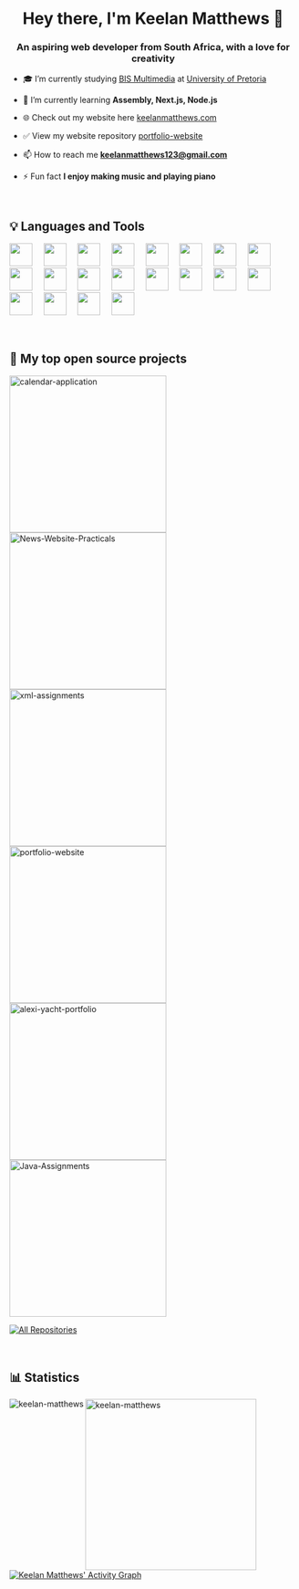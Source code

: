 <h1 align="center">Hey there, I'm Keelan Matthews 👋</h1>
<h3 align="center">An aspiring web developer from South Africa, with a love for creativity</h3>

- 🎓 I’m currently studying [BIS Multimedia](https://www.up.ac.za/information-science/article/1821932/bis-multimedia) at [University of Pretoria](https://www.up.ac.za/)

- 🌱 I’m currently learning **Assembly, Next.js, Node.js**

- 🌐 Check out my website here [keelanmatthews.com](keelanmatthews.com)

- ✅ View my website repository [portfolio-website](https://github.com/Keelan-Matthews/portfolio-website)

- 📫 How to reach me **keelanmatthews123@gmail.com**

- ⚡ Fun fact **I enjoy making music and playing piano**

<br />

## 💡 Languages and Tools

<p align="left">
  <img width="40" src="https://cdn.jsdelivr.net/gh/devicons/devicon/icons/html5/html5-original.svg" />&nbsp;&nbsp;&nbsp;&nbsp;
  <img width="40" src="https://cdn.jsdelivr.net/gh/devicons/devicon/icons/css3/css3-original.svg" />&nbsp;&nbsp;&nbsp;&nbsp;
  <img width="40" src="https://cdn.jsdelivr.net/gh/devicons/devicon/icons/javascript/javascript-original.svg" />&nbsp;&nbsp;&nbsp;&nbsp;
  <img width="40" src="https://cdn.jsdelivr.net/gh/devicons/devicon/icons/bootstrap/bootstrap-original.svg" />&nbsp;&nbsp;&nbsp;&nbsp;
  <img width="40" src="https://cdn.jsdelivr.net/gh/devicons/devicon/icons/sass/sass-original.svg" />&nbsp;&nbsp;&nbsp;&nbsp;
  <img width="40" src="https://cdn.jsdelivr.net/gh/devicons/devicon/icons/react/react-original.svg" />&nbsp;&nbsp;&nbsp;&nbsp;
  <img width="40" src="https://cdn.jsdelivr.net/gh/devicons/devicon/icons/vuejs/vuejs-original.svg" />&nbsp;&nbsp;&nbsp;&nbsp;
  <img width="40" src="https://cdn.jsdelivr.net/gh/devicons/devicon/icons/nextjs/nextjs-original.svg" />&nbsp;&nbsp;&nbsp;&nbsp;
  <img width="40" src="https://cdn.jsdelivr.net/gh/devicons/devicon/icons/express/express-original.svg" />&nbsp;&nbsp;&nbsp;&nbsp;
  <img width="40" src="https://cdn.jsdelivr.net/gh/devicons/devicon/icons/nodejs/nodejs-original.svg" />&nbsp;&nbsp;&nbsp;&nbsp;
  <img width="40" src="https://cdn.jsdelivr.net/gh/devicons/devicon/icons/php/php-plain.svg" />&nbsp;&nbsp;&nbsp;&nbsp;
  <img width="40" src="https://cdn.jsdelivr.net/gh/devicons/devicon/icons/mongodb/mongodb-original.svg" />&nbsp;&nbsp;&nbsp;&nbsp;
  <img width="40" src="https://cdn.jsdelivr.net/gh/devicons/devicon/icons/mysql/mysql-original.svg" />&nbsp;&nbsp;&nbsp;&nbsp;
  <img width="40" src="https://cdn.jsdelivr.net/gh/devicons/devicon/icons/figma/figma-original.svg" />&nbsp;&nbsp;&nbsp;&nbsp;
  <img width="40" src="https://cdn.jsdelivr.net/gh/devicons/devicon/icons/illustrator/illustrator-line.svg" />&nbsp;&nbsp;&nbsp;&nbsp;
  <img width="40" src="https://cdn.jsdelivr.net/gh/devicons/devicon/icons/photoshop/photoshop-line.svg" />&nbsp;&nbsp;&nbsp;&nbsp;
  <img width="40" src="https://cdn.jsdelivr.net/gh/devicons/devicon/icons/blender/blender-original.svg" />&nbsp;&nbsp;&nbsp;&nbsp;
  <img width="40" src="https://cdn.jsdelivr.net/gh/devicons/devicon/icons/cplusplus/cplusplus-original.svg" />&nbsp;&nbsp;&nbsp;&nbsp;
  <img width="40" src="https://cdn.jsdelivr.net/gh/devicons/devicon/icons/java/java-original.svg" />&nbsp;&nbsp;&nbsp;&nbsp;
  <img width="40" src="https://cdn.jsdelivr.net/gh/devicons/devicon/icons/git/git-original.svg" />&nbsp;&nbsp;&nbsp;&nbsp; 
</p>

<br />

## 📘 My top open source projects

<!-- Repo info cards - https://github.com/anuraghazra/github-readme-stats -->
<!-- Small repo cards (fork) - https://github.com/DenverCoder1/github-readme-stats -->
<p align="left">
  <a href="https://github.com/Keelan-Matthews/calendar-application">
    <img width="275" src="https://denvercoder1-github-readme-stats.vercel.app/api/pin/?username=Keelan-Matthews&repo=calendar-application&theme=none&bg_color=191c21&title_color=2C76D9&text_color=C9D1D2&icon_color=2C76D9&hide_border=true&show_icons=false" alt="calendar-application">
  </a>
  <a href="https://github.com/Keelan-Matthews/News-Website-Practicals">
    <img width="275" src="https://denvercoder1-github-readme-stats.vercel.app/api/pin/?username=Keelan-Matthews&repo=News-Website-Practicals&theme=none&bg_color=191c21&title_color=2C76D9&text_color=C9D1D2&icon_color=2C76D9&hide_border=true&show_icons=false" alt="News-Website-Practicals">
  </a>
  <a href="https://github.com/Keelan-Matthews/xml-assignments">
    <img width="275" src="https://denvercoder1-github-readme-stats.vercel.app/api/pin/?username=Keelan-Matthews&repo=xml-assignments&theme=none&bg_color=191c21&title_color=2C76D9&text_color=C9D1D2&icon_color=2C76D9&hide_border=true&show_icons=false" alt="xml-assignments">
  </a>
  <a href="https://github.com/Keelan-Matthews/portfolio-website">
    <img width="275" src="https://denvercoder1-github-readme-stats.vercel.app/api/pin/?username=Keelan-Matthews&repo=portfolio-website&theme=none&bg_color=191c21&title_color=2C76D9&text_color=C9D1D2&icon_color=2C76D9&hide_border=true&show_icons=false" alt="portfolio-website">
  </a>
  <a href="https://github.com/Keelan-Matthews/alexi-yacht-portfolio">
    <img width="275" src="https://denvercoder1-github-readme-stats.vercel.app/api/pin/?username=Keelan-Matthews&repo=alexi-yacht-portfolio&theme=none&bg_color=191c21&title_color=2C76D9&text_color=C9D1D2&icon_color=2C76D9&hide_border=true&show_icons=false" alt="alexi-yacht-portfolio">
  </a>
  <a href="https://github.com/Keelan-Matthews/Java-Assignments">
    <img width="275" src="https://denvercoder1-github-readme-stats.vercel.app/api/pin/?username=Keelan-Matthews&repo=Java-Assignments&theme=none&bg_color=191c21&title_color=2C76D9&text_color=C9D1D2&icon_color=2C76D9&hide_border=true&show_icons=false" alt="Java-Assignments">
  </a>
</p>

<p align="left">
  <a href="https://github.com/Keelan-Matthews?tab=repositories&sort=stargazers"><img alt="All Repositories" title="All Repositories" src="https://custom-icon-badges.herokuapp.com/badge/-All%20Repos-2962FF?style=for-the-badge&logoColor=white&logo=repo"/></a>
</p>

<br />

## 📊 Statistics
<img align="left" src="https://github-readme-stats.vercel.app/api?username=keelan-matthews&show_icons=true&theme=none&bg_color=191c21&text_color=C9D1D2&hide_border=true&locale=en" alt="keelan-matthews" />

&nbsp;<img align="left" width="300" src="https://github-readme-stats.vercel.app/api/top-langs?username=keelan-matthews&show_icons=true&theme=none&bg_color=191c21&text_color=C9D1D2&hide_border=true&locale=en&langs_count=8&hide=Makefile,CMake,C&layout=compact" alt="keelan-matthews" />

<br/><br/><br/><br/><br/><br/><br/>

<p><a href="https://github.com/ashutosh00710/github-readme-activity-graph"><img alt="Keelan Matthews' Activity Graph" src="https://denvercoder1-activity-graph.herokuapp.com/graph/?username=Keelan-Matthews&bg_color=191c21&color=C9D1D2&line=2C76D9&point=FFFFFF&hide_border=true" /></a></p>

